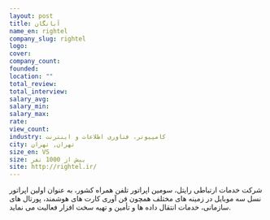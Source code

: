 ```yaml
---
layout: post
title: آبانگان
name_en: rightel
company_slug: rightel
logo: 
cover: 
company_count:
founded:
location: ""
total_review: 
total_interview: 
salary_avg: 
salary_min: 
salary_max: 
rate: 
view_count: 
industry: کامپیوتر، فناوری اطلاعات و اینترنت
city: تهران, تهران
size_en: VS
size: بیش از 1000 نفر
site: http://rightel.ir/
---
```


شرکت خدمات ارتباطی رایتل، سومین اپراتور تلفن همراه کشور، به عنوان اولین اپراتور نسل سه موبایل در زمینه های مختلف همچون فن آوری کارت های هوشمند، پورتال های سازمانی، خدمات انتقال داده ها و تأمين و تهيه سخت افزار فعالیت می نماید.
